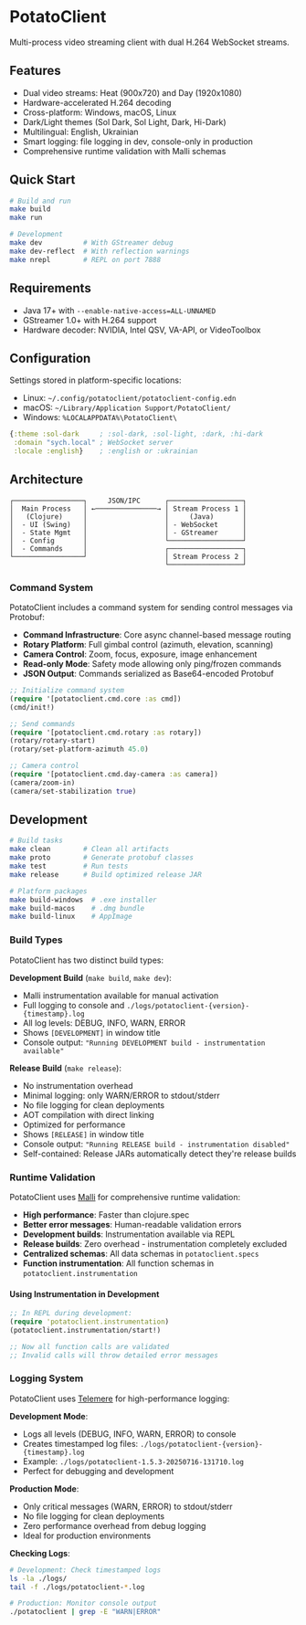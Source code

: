 # PotatoClient

Multi-process video streaming client with dual H.264 WebSocket streams.

## Features

- Dual video streams: Heat (900x720) and Day (1920x1080)
- Hardware-accelerated H.264 decoding
- Cross-platform: Windows, macOS, Linux
- Dark/Light themes (Sol Dark, Sol Light, Dark, Hi-Dark)
- Multilingual: English, Ukrainian
- Smart logging: file logging in dev, console-only in production
- Comprehensive runtime validation with Malli schemas

## Quick Start

```bash
# Build and run
make build
make run

# Development
make dev          # With GStreamer debug
make dev-reflect  # With reflection warnings
make nrepl        # REPL on port 7888
```

## Requirements

- Java 17+ with `--enable-native-access=ALL-UNNAMED`
- GStreamer 1.0+ with H.264 support
- Hardware decoder: NVIDIA, Intel QSV, VA-API, or VideoToolbox

## Configuration

Settings stored in platform-specific locations:
- Linux: `~/.config/potatoclient/potatoclient-config.edn`
- macOS: `~/Library/Application Support/PotatoClient/`
- Windows: `%LOCALAPPDATA%\PotatoClient\`

```clojure
{:theme :sol-dark     ; :sol-dark, :sol-light, :dark, :hi-dark
 :domain "sych.local" ; WebSocket server
 :locale :english}    ; :english or :ukrainian
```

## Architecture

```
┌─────────────────┐     JSON/IPC      ┌──────────────────┐
│  Main Process   │ ←───────────────→ │ Stream Process 1 │
│   (Clojure)     │                   │     (Java)       │
│  - UI (Swing)   │                   │ - WebSocket      │
│  - State Mgmt   │                   │ - GStreamer      │
│  - Config       │                   └──────────────────┘
│  - Commands     │                   ┌──────────────────┐
└─────────────────┘                   │ Stream Process 2 │
                                      └──────────────────┘
```

### Command System

PotatoClient includes a command system for sending control messages via Protobuf:

- **Command Infrastructure**: Core async channel-based message routing
- **Rotary Platform**: Full gimbal control (azimuth, elevation, scanning)
- **Camera Control**: Zoom, focus, exposure, image enhancement
- **Read-only Mode**: Safety mode allowing only ping/frozen commands
- **JSON Output**: Commands serialized as Base64-encoded Protobuf

```clojure
;; Initialize command system
(require '[potatoclient.cmd.core :as cmd])
(cmd/init!)

;; Send commands
(require '[potatoclient.cmd.rotary :as rotary])
(rotary/rotary-start)
(rotary/set-platform-azimuth 45.0)

;; Camera control
(require '[potatoclient.cmd.day-camera :as camera])
(camera/zoom-in)
(camera/set-stabilization true)
```

## Development

```bash
# Build tasks
make clean        # Clean all artifacts
make proto        # Generate protobuf classes
make test         # Run tests
make release      # Build optimized release JAR

# Platform packages
make build-windows  # .exe installer
make build-macos    # .dmg bundle
make build-linux    # AppImage
```

### Build Types

PotatoClient has two distinct build types:

**Development Build** (`make build`, `make dev`):
- Malli instrumentation available for manual activation
- Full logging to console and `./logs/potatoclient-{version}-{timestamp}.log`
- All log levels: DEBUG, INFO, WARN, ERROR
- Shows `[DEVELOPMENT]` in window title
- Console output: `"Running DEVELOPMENT build - instrumentation available"`

**Release Build** (`make release`):
- No instrumentation overhead
- Minimal logging: only WARN/ERROR to stdout/stderr
- No file logging for clean deployments
- AOT compilation with direct linking
- Optimized for performance
- Shows `[RELEASE]` in window title
- Console output: `"Running RELEASE build - instrumentation disabled"`
- Self-contained: Release JARs automatically detect they're release builds

### Runtime Validation

PotatoClient uses [Malli](https://github.com/metosin/malli) for comprehensive runtime validation:

- **High performance**: Faster than clojure.spec
- **Better error messages**: Human-readable validation errors
- **Development builds**: Instrumentation available via REPL
- **Release builds**: Zero overhead - instrumentation completely excluded
- **Centralized schemas**: All data schemas in `potatoclient.specs`
- **Function instrumentation**: All function schemas in `potatoclient.instrumentation`

#### Using Instrumentation in Development

```clojure
;; In REPL during development:
(require 'potatoclient.instrumentation)
(potatoclient.instrumentation/start!)

;; Now all function calls are validated
;; Invalid calls will throw detailed error messages
```

### Logging System

PotatoClient uses [Telemere](https://github.com/taoensso/telemere) for high-performance logging:

**Development Mode**:
- Logs all levels (DEBUG, INFO, WARN, ERROR) to console
- Creates timestamped log files: `./logs/potatoclient-{version}-{timestamp}.log`
- Example: `./logs/potatoclient-1.5.3-20250716-131710.log`
- Perfect for debugging and development

**Production Mode**:
- Only critical messages (WARN, ERROR) to stdout/stderr
- No file logging for clean deployments
- Zero performance overhead from debug logging
- Ideal for production environments

**Checking Logs**:
```bash
# Development: Check timestamped logs
ls -la ./logs/
tail -f ./logs/potatoclient-*.log

# Production: Monitor console output
./potatoclient | grep -E "WARN|ERROR"
```
